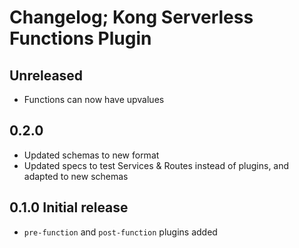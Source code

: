 # Changelog; Kong Serverless Functions Plugin

## Unreleased

- Functions can now have upvalues

## 0.2.0

- Updated schemas to new format
- Updated specs to test Services & Routes instead of plugins, and adapted to new schemas

## 0.1.0 Initial release

- `pre-function` and `post-function` plugins added
